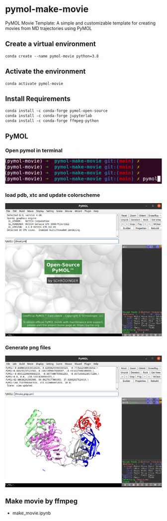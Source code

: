 # pymol-make-movie
PyMOL Movie Template: A simple and customizable template for creating movies from MD trajectories using PyMOL

## Create a virtual environment
```
conda create --name pymol-movie python=3.8
```

## Activate the environment
```
conda activate pymol-movie
```

## Install Requirements
```
conda install -c conda-forge pymol-open-source
conda install -c conda-forge jupyterlab
conda install -c conda-forge ffmpeg-python
```

## PyMOL
### Open pymol in terminal
![open pymol](pymol_tutorial0.png)

### load pdb, xtc and update colorscheme
![Load pdb xtc](pymol_tutorial1.png)
### Generate png files
![Generate png](pymol_tutorial2.png)

## Make movie by ffmpeg
- make_movie.ipynb